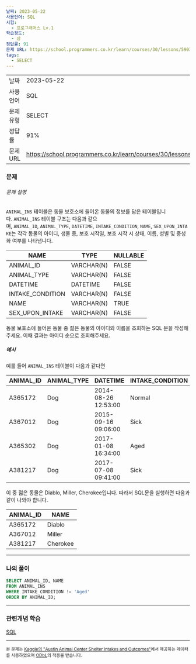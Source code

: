 ```yaml
---
날짜: 2023-05-22
사용언어: SQL
시험:
  - 프로그래머스 Lv.1
학습정도:
  - 상
정답률: 91
문제 URL: https://school.programmers.co.kr/learn/courses/30/lessons/59037
tags:
  - SELECT
---
```

|           |                                                                 |
| --------- | --------------------------------------------------------------- |
| 날짜      | 2023-05-22                                                      |
| 사용 언어 | SQL                                                             |
| 문제 유형 | SELECT                                                          |
| 정답률    | 91%                                                             |
| 문제 URL  | https://school.programmers.co.kr/learn/courses/30/lessons/59037 |

### 문제
###### 문제 설명

`ANIMAL_INS` 테이블은 동물 보호소에 들어온 동물의 정보를 담은 테이블입니다. `ANIMAL_INS` 테이블 구조는 다음과 같으며, `ANIMAL_ID`, `ANIMAL_TYPE`, `DATETIME`, `INTAKE_CONDITION`, `NAME`, `SEX_UPON_INTAKE`는 각각 동물의 아이디, 생물 종, 보호 시작일, 보호 시작 시 상태, 이름, 성별 및 중성화 여부를 나타냅니다.

|NAME|TYPE|NULLABLE|
|---|---|---|
|ANIMAL_ID|VARCHAR(N)|FALSE|
|ANIMAL_TYPE|VARCHAR(N)|FALSE|
|DATETIME|DATETIME|FALSE|
|INTAKE_CONDITION|VARCHAR(N)|FALSE|
|NAME|VARCHAR(N)|TRUE|
|SEX_UPON_INTAKE|VARCHAR(N)|FALSE|

동물 보호소에 들어온 동물 중 젊은 동물의 아이디와 이름을 조회하는 SQL 문을 작성해주세요. 이때 결과는 아이디 순으로 조회해주세요.

##### 예시

예를 들어 `ANIMAL_INS` 테이블이 다음과 같다면

|ANIMAL_ID|ANIMAL_TYPE|DATETIME|INTAKE_CONDITION|NAME|SEX_UPON_INTAKE|
|---|---|---|---|---|---|
|A365172|Dog|2014-08-26 12:53:00|Normal|Diablo|Neutered Male|
|A367012|Dog|2015-09-16 09:06:00|Sick|Miller|Neutered Male|
|A365302|Dog|2017-01-08 16:34:00|Aged|Minnie|Spayed Female|
|A381217|Dog|2017-07-08 09:41:00|Sick|Cherokee|Neutered Male|

이 중 젊은 동물은 Diablo, Miller, Cherokee입니다. 따라서 SQL문을 실행하면 다음과 같이 나와야 합니다.

|ANIMAL_ID|NAME|
|---|---|
|A365172|Diablo|
|A367012|Miller|
|A381217|Cherokee|

---

### 나의 풀이

```SQL
SELECT ANIMAL_ID, NAME
FROM ANIMAL_INS
WHERE INTAKE_CONDITION != 'Aged'
ORDER BY ANIMAL_ID;
```

---
### 관련개념 학습

[SQL](Summary/DB/SQL.md)

---
<small>본 문제는 [Kaggle의 "Austin Animal Center Shelter Intakes and Outcomes"](https://www.kaggle.com/aaronschlegel/austin-animal-center-shelter-intakes-and-outcomes)에서 제공하는 데이터를 사용하였으며 [ODbL](https://opendatacommons.org/licenses/odbl/1.0/)의 적용을 받습니다.</small>